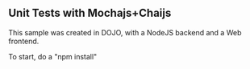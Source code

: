 ## Unit Tests with Mochajs+Chaijs

This sample was created in DOJO, with a NodeJS backend and a Web frontend.

To start, do a "npm install"